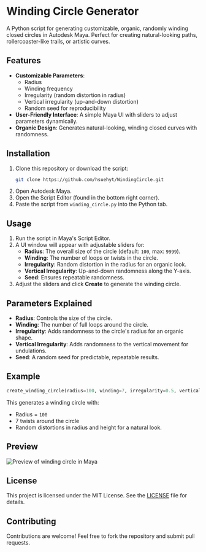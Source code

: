 # Winding Circle Generator

A Python script for generating customizable, organic, randomly winding closed circles in Autodesk Maya. Perfect for creating natural-looking paths, rollercoaster-like trails, or artistic curves.

## Features

- **Customizable Parameters**: 
  - Radius
  - Winding frequency
  - Irregularity (random distortion in radius)
  - Vertical irregularity (up-and-down distortion)
  - Random seed for reproducibility
- **User-Friendly Interface**: A simple Maya UI with sliders to adjust parameters dynamically.
- **Organic Design**: Generates natural-looking, winding closed curves with randomness.

## Installation

1. Clone this repository or download the script:
   ```bash
   git clone https://github.com/hsuehyt/WindingCircle.git
   ```
2. Open Autodesk Maya.
3. Open the Script Editor (found in the bottom right corner).
4. Paste the script from `winding_circle.py` into the Python tab.

## Usage

1. Run the script in Maya's Script Editor.
2. A UI window will appear with adjustable sliders for:
   - **Radius**: The overall size of the circle (default: `100`, max: `9999`).
   - **Winding**: The number of loops or twists in the circle.
   - **Irregularity**: Random distortion in the radius for an organic look.
   - **Vertical Irregularity**: Up-and-down randomness along the Y-axis.
   - **Seed**: Ensures repeatable randomness.
3. Adjust the sliders and click **Create** to generate the winding circle.

## Parameters Explained

- **Radius**: Controls the size of the circle.
- **Winding**: The number of full loops around the circle.
- **Irregularity**: Adds randomness to the circle's radius for an organic shape.
- **Vertical Irregularity**: Adds randomness to the vertical movement for undulations.
- **Seed**: A random seed for predictable, repeatable results.

## Example

```python
create_winding_circle(radius=100, winding=7, irregularity=0.5, vertical_irregularity=0.4, seed=123)
```

This generates a winding circle with:
- Radius = `100`
- 7 twists around the circle
- Random distortions in radius and height for a natural look.

## Preview

![Preview of winding circle in Maya](path-to-preview-image.png)

## License

This project is licensed under the MIT License. See the [LICENSE](LICENSE) file for details.

## Contributing

Contributions are welcome! Feel free to fork the repository and submit pull requests.